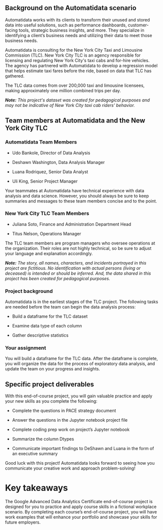 ## Background on the Automatidata scenario
Automatidata works with its clients to transform their unused and stored data into useful solutions, such as performance dashboards, customer-facing tools, strategic business insights, and more. They specialize in identifying a client’s business needs and utilizing their data to meet those business needs. 

Automatidata is consulting for the New York City Taxi and Limousine Commission (TLC). New York City TLC is an agency responsible for licensing and regulating New York City's taxi cabs and for-hire vehicles. The agency has partnered with Automatidata to develop a regression model that helps estimate taxi fares before the ride, based on data that TLC has gathered. 

The TLC data comes from over 200,000 taxi and limousine licensees, making approximately one million combined trips per day. 

**_Note:_** *This project's dataset was created for pedagogical purposes and may not be indicative of New York City taxi cab riders' behavior.*

## Team members at Automatidata and the New York City TLC
### Automatidata Team Members
* Udo Bankole, Director of Data Analysis

* Deshawn Washington, Data Analysis Manager

* Luana Rodriquez, Senior Data Analyst

* Uli King, Senior Project Manager

Your teammates at Automatidata have technical experience with data analysis and data science. However, you should always be sure to keep summaries and messages to these team members concise and to the point. 

### New York City TLC Team Members
* Juliana Soto, Finance and Administration Department Head

* Titus Nelson, Operations Manager

The TLC team members are program managers who oversee operations at the organization. Their roles are not highly technical, so be sure to adjust your language and explanation accordingly.

**_Note:_** *The story, all names, characters, and incidents portrayed in this project are fictitious. No identification with actual persons (living or deceased) is intended or should be inferred. And, the data shared in this project has been created for pedagogical purposes.*

### Project background
Automatidata is in the earliest stages of the TLC project. The following tasks are needed before the team can begin the data analysis process:

* Build a dataframe for the TLC dataset

* Examine data type of each column

* Gather descriptive statistics

### Your assignment
You will build a dataframe for the TLC data. After the dataframe is complete, you will organize the data for the process of exploratory data analysis, and update the team on your progress and insights.

## Specific project deliverables
With this end-of-course project, you will gain valuable practice and apply your new skills as you complete the following:

* Complete the questions in PACE strategy document

* Answer the questions in the Jupyter notebook project file

* Complete coding prep work on project’s Jupyter notebook

* Summarize the column Dtypes

* Communicate important findings to DeShawn and Luana in the form of an executive summary  

Good luck with this project! Automatidata looks forward to seeing how you communicate your creative work and approach problem-solving! 

# Key takeaways 
The Google Advanced Data Analytics Certificate end-of-course project is designed for you to practice and apply course skills in a fictional workplace scenario. By completing each course’s end-of-course project, you will have work examples that will enhance your portfolio and showcase your skills for future employers. 
